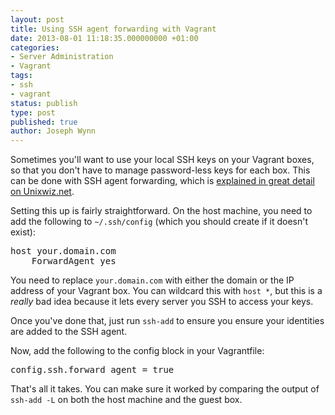 ```yaml
---
layout: post
title: Using SSH agent forwarding with Vagrant
date: 2013-08-01 11:18:35.000000000 +01:00
categories:
- Server Administration
- Vagrant
tags:
- ssh
- vagrant
status: publish
type: post
published: true
author: Joseph Wynn
---
```


Sometimes you'll want to use your local SSH keys on your Vagrant boxes, so that you don't have to manage password-less keys for each box. This can be done with SSH agent forwarding, which is [explained in great detail on Unixwiz.net](http://www.unixwiz.net/techtips/ssh-agent-forwarding.html).

Setting this up is fairly straightforward. On the host machine, you need to add the following to `~/.ssh/config` (which you should create if it doesn't exist):

<pre class="no-highlight">host your.domain.com
    ForwardAgent yes</pre>

You need to replace `your.domain.com` with either the domain or the IP address of your Vagrant box. You can wildcard this with `host *`, but this is a _really_ bad idea because it lets every server you SSH to access your keys.

Once you've done that, just run `ssh-add` to ensure you ensure your identities are added to the SSH agent.

Now, add the following to the config block in your Vagrantfile:

<pre class="highlight-ruby">config.ssh.forward_agent = true</pre>

That's all it takes. You can make sure it worked by comparing the output of `ssh-add -L` on both the host machine and the guest box.